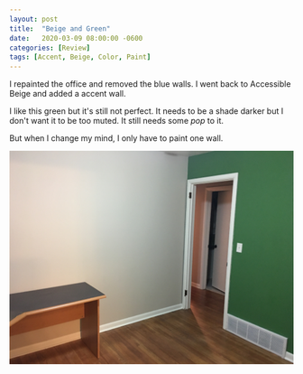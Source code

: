 ```yaml
---
layout: post
title:  "Beige and Green"
date:   2020-03-09 08:00:00 -0600
categories: [Review]
tags: [Accent, Beige, Color, Paint]
---
```


I repainted the office and removed the blue walls. I went back to Accessible Beige and added a accent wall.

I like this green but it's still not perfect. It needs to be a shade darker but I don't want it to be too muted. It still needs some *pop* to it.

But when I change my mind, I only have to paint one wall.

![New Office Color](/assets/2020/03/IMG_1411.JPG)
